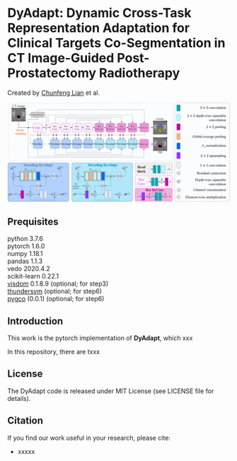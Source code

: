 **DyAdapt: Dynamic Cross-Task Representation Adaptation for Clinical Targets Co-Segmentation in CT Image-Guided Post-Prostatectomy Radiotherapy**
==============================================================================================================================

Created by [Chunfeng Lian](https://github.com/chunfenglian/) et al.

![](architecture.png)

Prequisites
------------
python 3.7.6  
pytorch 1.6.0  
numpy 1.18.1  
pandas 1.1.3  
vedo 2020.4.2  
scikit-learn 0.22.1  
[visdom](https://github.com/facebookresearch/visdom) 0.1.8.9 (optional; for step3)  
[thundersvm](https://github.com/Xtra-Computing/thundersvm) (optional; for step6)  
[pygco](https://github.com/amueller/gco_python) (0.0.1) (optional; for step6)  

Introduction
------------

This work is the pytorch implementation of **DyAdapt**, which xxx

In this repository, there are txxx

License
--------

The DyAdapt code is released under MIT License (see LICENSE file for details).


Citation
--------

If you find our work useful in your research, please cite:

* xxxxx

